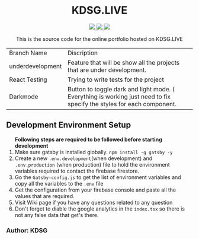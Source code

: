 <h1 align="center"> KDSG.LIVE</h1>
<p align="center"> 
    <a href="http://kdsg.live">
        <img src="https://img.shields.io/website?style=for-the-badge&url=http%3A%2F%2Fkdsg.live"/>
    </a>
    <a href="http://kdsg.live">
        <img src="https://img.shields.io/node/v/react?style=for-the-badge"/>
    </a>
    <a href="http;//kdsg.live">
    <img src="https://img.shields.io/netlify/13a646ef-4430-4218-8aab-671dd14daed2?style=for-the-badge" />
    </a>

</p>
<p align="center">
    This is the source code for the online portfolio hosted on KDSG.LIVE
</p>
<table>
    <theader>
        <td>Branch Name</td>
        <td>Discription</td>
    </theader>
    <tr>
        <td>underdevelopment</td>
        <td>Feature that will be show all the projects that are under development.</td>
    </tr>
    <tr>
        <td>React Testing</td>
        <td>Trying to write tests for the project</td>
    </tr>
    <tr>
        <td>Darkmode</td>
        <td>Button to toggle dark and light mode. ( Everything  is working just need to fix specify the styles for each component.</td>
    </tr>
</table>
<h2>Development Environment Setup</h2>
<p>
<ol>
    <strong>Following steps are required to be followed before starting development</strong>
    <li>Make sure gatsby is installed globally. <code>npm install -g gatsby -y </code>
<li>Create a new <code>.env.development</code>(when development) and <code>.env.production</code> (when production) file to hold the environment variables required to contact the firebase firestore.
</li>
<li>Go the <code>Gatsby-config.js</code> to get the list of environment variables and copy all the variables to the <code>.env</code> file</li>
<li>Get the configuration from your firebase console and paste all the values that are required.</li>
    <li>Visit Wiki page if you have any questions related to any question</li>
<li>Don't forget to diable the google analytics in the <code>index.tsx</code> so there is not any false data that get's there.
</li>
</ol>
<h3>Author: KDSG</h3>
</p>
